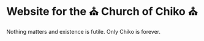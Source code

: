 # Website for the ⛪ Church of Chiko ⛪
Nothing matters and existence is futile. Only Chiko is forever.